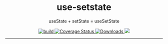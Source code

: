 <h1 align="center">use-setstate</h1>
<p align="center">useState + setState = useSetState</p>

<p align="center">
  <a href="https://travis-ci.org/dacre-denny/react-usesetstate">
    <img src="https://travis-ci.org/dacre-denny/react-usesetstate.svg?branch=master" alt="build">
  </a>
  <a href="https://coveralls.io/github/dacre-denny/react-usesetstate?branch=master">
    <img src="https://coveralls.io/repos/github/dacre-denny/react-usesetstate/badge.svg?branch=master" alt="Coverage Status">
  </a>
  <a href="https://www.npmjs.com/package/react-usesetstate">
    <img src="https://img.shields.io/npm/dm/react-usesetstate" alt="Downloads">
  </a>
  <a href="https://www.codacy.com?utm_source=github.com&amp;utm_medium=referral&amp;utm_content=dacre-denny/use-setstate&amp;utm_campaign=Badge_Grade"><img src="https://api.codacy.com/project/badge/Grade/295187f20b074fd9b63040c3538e006a"/></a>
</p>

---
